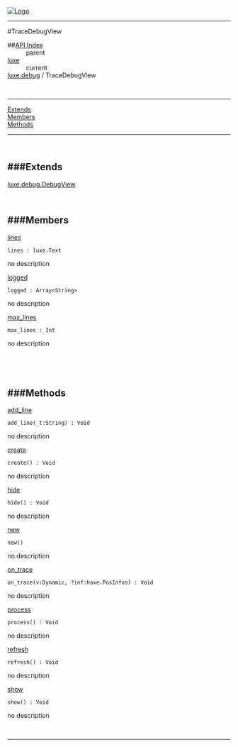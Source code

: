 
[![Logo](../../../images/logo.png)](../../../index.html)

---

#TraceDebugView


##[API Index](../../../api/index.html#luxe.debug)   
&emsp;&emsp;&emsp;parent    
[luxe](../)     
&emsp;&emsp;&emsp;current    
[luxe.debug](./) / TraceDebugView

<br/>

---


[Extends](#Extends)   
[Members](#Members)   
[Methods](#Methods)   


---

&nbsp;   

<a class="lift" name="Extends" ></a>
###Extends   
---
<a class="lift" name="luxe.debug.DebugView" href="{{{rel_path}}}api/luxe/debug/DebugView.html">luxe.debug.DebugView</a>

&nbsp;   

<a class="lift" name="Members" ></a>
###Members   
---
<a class="lift" name="lines" href="#lines">lines</a>



`lines : luxe.Text`

<span class="small_desc_flat"> no description </span>   

<a class="lift" name="logged" href="#logged">logged</a>



`logged : Array<String>`

<span class="small_desc_flat"> no description </span>   

<a class="lift" name="max_lines" href="#max_lines">max_lines</a>



`max_lines : Int`

<span class="small_desc_flat"> no description </span>   

&nbsp;   

&nbsp;   

<a class="lift" name="Methods" ></a>
###Methods   
---
<a class="lift" name="add_line" href="#add_line">add_line</a>



`add_line(_t:String) : Void`

<span class="small_desc_flat"> no description </span>   

<a class="lift" name="create" href="#create">create</a>



`create() : Void`

<span class="small_desc_flat"> no description </span>   

<a class="lift" name="hide" href="#hide">hide</a>



`hide() : Void`

<span class="small_desc_flat"> no description </span>   

<a class="lift" name="new" href="#new">new</a>



`new() `

<span class="small_desc_flat"> no description </span>   

<a class="lift" name="on_trace" href="#on_trace">on_trace</a>



`on_trace(v:Dynamic, ?inf:haxe.PosInfos) : Void`

<span class="small_desc_flat"> no description </span>   

<a class="lift" name="process" href="#process">process</a>



`process() : Void`

<span class="small_desc_flat"> no description </span>   

<a class="lift" name="refresh" href="#refresh">refresh</a>



`refresh() : Void`

<span class="small_desc_flat"> no description </span>   

<a class="lift" name="show" href="#show">show</a>



`show() : Void`

<span class="small_desc_flat"> no description </span>   



&nbsp;
&nbsp;
&nbsp;

---  


&nbsp;   
&nbsp;   